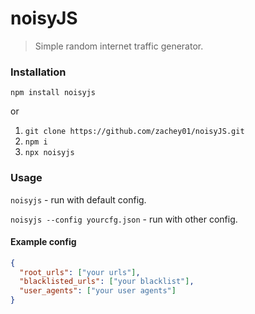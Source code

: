 # noisyJS

> Simple random internet traffic generator.

### Installation

```shell
npm install noisyjs
```

or

1. `git clone https://github.com/zachey01/noisyJS.git`
2. `npm i`
3. `npx noisyjs`

### Usage

`noisyjs` - run with default config.

`noisyjs --config yourcfg.json` - run with other config.

#### Example config

```json
{
  "root_urls": ["your urls"],
  "blacklisted_urls": ["your blacklist"],
  "user_agents": ["your user agents"]
}
```
